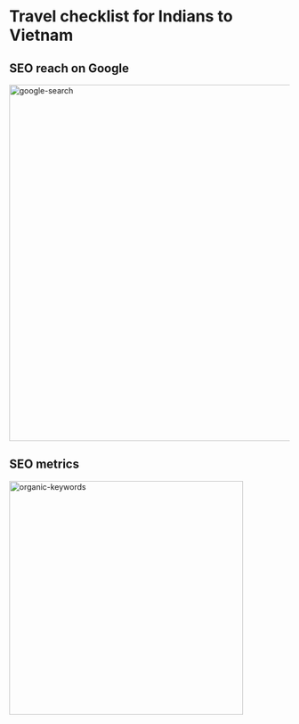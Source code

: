 # Travel checklist for Indians to Vietnam

## SEO reach on Google

<img width="640" alt="google-search" src="https://github.com/user-attachments/assets/19814da8-112c-4810-813f-6ad25d0f7997" />

## SEO metrics

<img width="420" alt="organic-keywords" src="https://github.com/user-attachments/assets/6e938f9d-ff99-4c6f-8ddc-c02393590bbf" />
